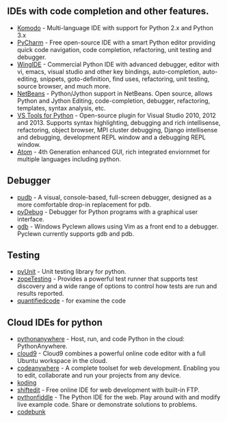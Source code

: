 
IDEs with code completion and other features.
-------------------------------------------

- [Komodo](http://komodoide.com/) - Multi-language IDE with support for Python 2.x and Python 3.x
- [PyCharm](http://www.jetbrains.com/pycharm/) - Free open-source IDE with a smart Python editor providing quick code navigation, code completion, refactoring, unit testing and debugger.
- [WingIDE](http://wingware.com/) - Commercial Python IDE with advanced debugger, editor with vi, emacs, visual studio and other key bindings, auto-completion, auto-editing, snippets, goto-definition, find uses, refactoring, unit testing, source browser, and much more.
- [NetBeans](http://wiki.netbeans.org/Python) - Python/Jython support in NetBeans. Open source, allows Python and Jython Editing, code-completion, debugger, refactoring, templates, syntax analysis, etc.
- [VS Tools for Python](http://pytools.codeplex.com/) - Open-source plugin for Visual Studio 2010, 2012 and 2013. Supports syntax highlighting, debugging and rich intellisense, refactoring, object browser, MPI cluster debugging, Django intellisense and debugging, development REPL window and a debugging REPL window.
- [Atom](https://atom.io/) - 4th Generation enhanced GUI, rich integrated enviornmet for multiple languages including python.

Debugger
---------

- [pudb](https://pypi.python.org/pypi/pudb) - A visual, console-based, full-screen debugger, designed as a more comfortable drop-in replacement for pdb. 
- [pyDebug](https://pypi.python.org/pypi/pydebug/1.0.3) - Debugger for Python programs with a graphical user interface.
- [gdb](https://wiki.python.org/moin/DebuggingWithGdb) - Windows Pyclewn allows using Vim as a front end to a debugger. Pyclewn currently supports gdb and pdb. 

Testing
--------

- [pyUnit](https://wiki.python.org/moin/PyUnit) - Unit testing library for python.
- [zopeTesting](www.python.org/pypi/zope.testing) - Provides a powerful test runner that supports test discovery and a wide range of options to control how tests are run and results reported. 
- [quantifiedcode](https://www.quantifiedcode.com/) - for examine the code


Cloud IDEs for python
---------------------
- [pythonanywhere](https://www.pythonanywhere.com/) - Host, run, and code Python in the cloud: PythonAnywhere.
- [cloud9](https://c9.io/)   - Cloud9 combines a powerful online code editor with a full Ubuntu workspace in the cloud.
- [codeanywhere](https://codeanywhere.com) - A complete toolset for web development. Enabling you to edit, collaborate and run your       projects from any device.
- [koding](http://www.koding.com/)
- [shiftedit](https://shiftedit.net/) - Free online IDE for web development with built-in FTP.
- [pythonfiddle](http://pythonfiddle.com/) - The Python IDE for the web. Play around with and modify live example code. Share or         demonstrate solutions to problems.
- [codebunk](https://codebunk.com/)






